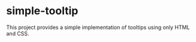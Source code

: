 # simple-tooltip
This project provides a simple implementation of tooltips using only HTML and CSS. 
